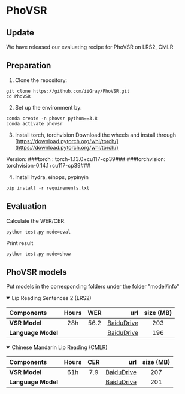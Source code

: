# PhoVSR

## Update

We have released our evaluating recipe for PhoVSR on LRS2, CMLR


## Preparation
1. Clone the repository:
```
git clone https://github.com/iiGray/PhoVSR.git
cd PhoVSR
```


2. Set up the environment by:
```
conda create -n phovsr python==3.8
conda activate phovsr
```

3. Install torch, torchvision
Download the wheels and install through
[https://download.pytorch.org/whl/torch/](https://download.pytorch.org/whl/torch/)

Version:
###torch : torch-1.13.0+cu117-cp39###
###torchvision: torchvision-0.14.1+cu117-cp39###



4. Install hydra, einops, pypinyin

```
pip install -r requirements.txt
```


## Evaluation
Calculate the WER/CER:
```
python test.py mode=eval
```
Print result
```
python test.py mode=show
```


## PhoVSR models


Put models in the corresponding folders under the folder "model/info"


<details open>

<summary>Lip Reading Sentences 2 (LRS2)</summary>

<p> </p>

|     Components        |  Hours| WER  |                               url                                         |  size (MB)  |
|:----------------------|:-----:|:-----:|-----------------------------------------------------------------------------------:|:-----------:|
|   **VSR Model**       | 28h |    56.2 |[BaiduDrive]()   |     203     |
|   **Language Model**  |     |         |  [BaiduDrive]()   |     196     |

</details>




<details open>

<summary>Chinese Mandarin Lip Reading (CMLR)</summary>

<p> </p>

|     Components        |  Hours| CER  |                               url                                         |  size (MB)  |
|:----------------------|:-----:|:-----:|-----------------------------------------------------------------------------------:|:-----------:|
|   **VSR Model**       | 61h |    7.9 |   [BaiduDrive](https://pan.baidu.com/s/14IoqyjXF1mFGA5jAiw6ygQ?pwd=exd5)     |     207    |
|   **Language Model**  |     |         |  [BaiduDrive](https://pan.baidu.com/s/12Ed2Who3CXDAWKJBwfM6Mg?pwd=39vj)   |     201    |

</details>